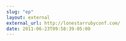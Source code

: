 ```yaml
---
slug: "ep"
layout: external
external_url: http://lonestarrubyconf.com/
date: 2011-06-23T09:58:39-05:00
---
```

